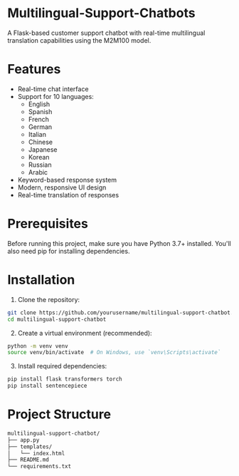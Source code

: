 # Multilingual-Support-Chatbots

A Flask-based customer support chatbot with real-time multilingual translation capabilities using the M2M100 model.

# Features
- Real-time chat interface
- Support for 10 languages:
  - English
  - Spanish
  - French
  - German
  - Italian
  - Chinese
  - Japanese
  - Korean
  - Russian
  - Arabic
- Keyword-based response system
- Modern, responsive UI design
- Real-time translation of responses

# Prerequisites
Before running this project, make sure you have Python 3.7+ installed. You'll also need pip for installing dependencies.

# Installation
1. Clone the repository:
```bash
git clone https://github.com/yourusername/multilingual-support-chatbot.git
cd multilingual-support-chatbot
```

2. Create a virtual environment (recommended):
```bash
python -m venv venv
source venv/bin/activate  # On Windows, use `venv\Scripts\activate`
```

3. Install required dependencies:
```bash
pip install flask transformers torch
pip install sentencepiece
```

# Project Structure
```bash
multilingual-support-chatbot/
├── app.py
├── templates/
│   └── index.html
├── README.md
└── requirements.txt
```

